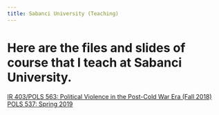 ```yaml
---
title: Sabanci University (Teaching)
---
```


Here are the files and slides of course that I teach at Sabanci University.
=====


[IR 403/POLS 563: Political Violence in the Post-Cold War Era (Fall 2018)](https://babakrezaee.github.io/SU_IR403POLS563)
[POLS 537: Spring 2019](https://Babakrezaee.github.io/SU_POLS537_Spring2019)

